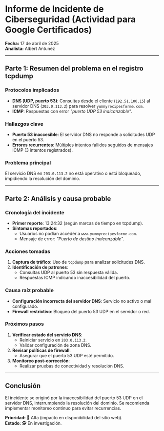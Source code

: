 # Informe de Incidente de Ciberseguridad  (Actividad para Google Certificados)
**Fecha:** 17 de abril de 2025  
**Analista:** Albert Antunez  

---

## Parte 1: Resumen del problema en el registro tcpdump  

### Protocolos implicados  
- **DNS (UDP, puerto 53)**: Consultas desde el cliente (`192.51.100.15`) al servidor DNS (`203.0.113.2`) para resolver `yummyrecipesforme.com`.  
- **ICMP**: Respuestas con error *"puerto UDP 53 inalcanzable"*.  

### Hallazgos clave  
- **Puerto 53 inaccesible**: El servidor DNS no responde a solicitudes UDP en el puerto 53.  
- **Errores recurrentes**: Múltiples intentos fallidos seguidos de mensajes ICMP (3 intentos registrados).  

### Problema principal  
El servicio DNS en `203.0.113.2` no está operativo o está bloqueado, impidiendo la resolución del dominio.  

---

## Parte 2: Análisis y causa probable  

### Cronología del incidente  
- **Primer reporte**: 13:24:32 (según marcas de tiempo en tcpdump).  
- **Síntomas reportados**:  
  - Usuarios no podían acceder a `www.yummyrecipesforme.com`.  
  - Mensaje de error: *"Puerto de destino inalcanzable"*.  

### Acciones tomadas  
1. **Captura de tráfico**: Uso de `tcpdump` para analizar solicitudes DNS.  
2. **Identificación de patrones**:  
   - Consultas UDP al puerto 53 sin respuesta válida.  
   - Respuestas ICMP indicando inaccesibilidad del puerto.  

### Causa raíz probable  
- **Configuración incorrecta del servidor DNS**: Servicio no activo o mal configurado.  
- **Firewall restrictivo**: Bloqueo del puerto 53 UDP en el servidor o red.  

### Próximos pasos  
1. **Verificar estado del servicio DNS**:  
   - Reiniciar servicio en `203.0.113.2`.  
   - Validar configuración de zona DNS.  
2. **Revisar políticas de firewall**:  
   - Asegurar que el puerto 53 UDP esté permitido.  
3. **Monitoreo post-corrección**:  
   - Realizar pruebas de conectividad y resolución DNS.  

---

## Conclusión  
El incidente se originó por la inaccesibilidad del puerto 53 UDP en el servidor DNS, interrumpiendo la resolución del dominio. Se recomienda implementar monitoreo continuo para evitar recurrencias.  

**Prioridad:** 🔴 Alta (impacto en disponibilidad del sitio web).  
**Estado:** 🕵️ En investigación.
